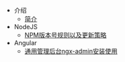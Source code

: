 * 介绍
    * [简介](markdown/Program/Frontend/_readme.md)
* NodeJS
    * [NPM版本号规则以及更新策略](markdown/Program/Frontend/NPM版本号规则以及更新策略.md)
* Angular
    * [通用管理后台ngx-admin安装使用](markdown/Program/Frontend/通用管理后台ngx-admin安装使用.md)
